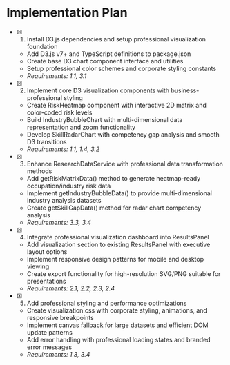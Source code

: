 # Implementation Plan

- [x] 1. Install D3.js dependencies and setup professional visualization foundation


  - Add D3.js v7+ and TypeScript definitions to package.json
  - Create base D3 chart component interface and utilities
  - Setup professional color schemes and corporate styling constants
  - _Requirements: 1.1, 3.1_

- [x] 2. Implement core D3 visualization components with business-professional styling


  - Create RiskHeatmap component with interactive 2D matrix and color-coded risk levels
  - Build IndustryBubbleChart with multi-dimensional data representation and zoom functionality
  - Develop SkillRadarChart with competency gap analysis and smooth D3 transitions
  - _Requirements: 1.1, 1.4, 3.2_

- [x] 3. Enhance ResearchDataService with professional data transformation methods


  - Add getRiskMatrixData() method to generate heatmap-ready occupation/industry risk data
  - Implement getIndustryBubbleData() to provide multi-dimensional industry analysis datasets
  - Create getSkillGapData() method for radar chart competency analysis
  - _Requirements: 3.3, 3.4_

- [x] 4. Integrate professional visualization dashboard into ResultsPanel


  - Add visualization section to existing ResultsPanel with executive layout options
  - Implement responsive design patterns for mobile and desktop viewing
  - Create export functionality for high-resolution SVG/PNG suitable for presentations
  - _Requirements: 2.1, 2.2, 2.3, 2.4_

- [x] 5. Add professional styling and performance optimizations



  - Create visualization.css with corporate styling, animations, and responsive breakpoints
  - Implement canvas fallback for large datasets and efficient DOM update patterns
  - Add error handling with professional loading states and branded error messages
  - _Requirements: 1.3, 3.4_